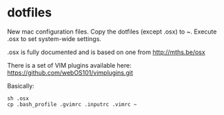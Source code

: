 dotfiles
========

New mac configuration files.  Copy the dotfiles (except .osx) to ~.  Execute .osx to set system-wide settings.

.osx is fully documented and is based on one from http://mths.be/osx

There is a set of VIM plugins available here: https://github.com/webOS101/vimplugins.git

Basically:

    sh .osx
    cp .bash_profile .gvimrc .inputrc .vimrc ~
